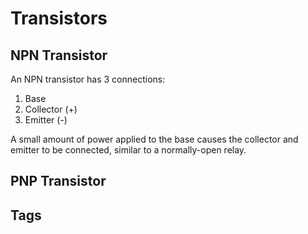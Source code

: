 # Transistors

## NPN Transistor
An NPN transistor has 3 connections:  
1. Base  
2. Collector (+)  
3. Emitter (-)  

A small amount of power applied to the base causes the collector and emitter to be connected, similar to a normally-open relay.  

## PNP Transistor

## Tags
